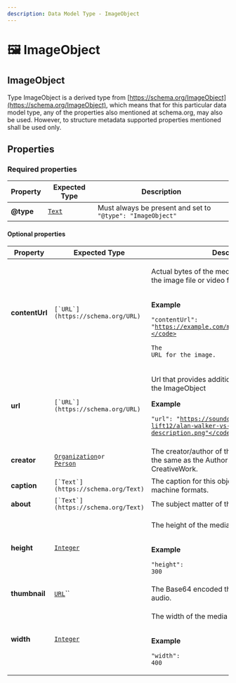 ```yaml
---
description: Data Model Type - ImageObject
---
```


# 🖼 ImageObject

## ImageObject

Type ImageObject is a derived type from [https://schema.org/ImageObject](https://schema.org/ImageObject), which means that for this particular data model type, any of the properties also mentioned at schema.org, may also be used. However, to structure metadata supported properties mentioned shall be used only.

## **Properties**

### **Required properties**

| Property  | Expected Type                     | Description                                                |
| --------- | --------------------------------- | ---------------------------------------------------------- |
| **@type** | [`Text`](https://schema.org/Text) | Must always be present and set to `"@type": "ImageObject"` |

#### **Optional properties**

| Property       | Expected Type                                                                                                                                                                          | Description                                                                                                                                                                                                                       |
| -------------- | -------------------------------------------------------------------------------------------------------------------------------------------------------------------------------------- | --------------------------------------------------------------------------------------------------------------------------------------------------------------------------------------------------------------------------------- |
| **contentUrl** | ``[`URL`](https://schema.org/URL)``                                                                                                                                                    | <p>Actual bytes of the media object, for example the image file or video file.</p><p><br><strong>Example</strong></p><p><code>"contentUrl": "https://example.com/media/stayin/getfit.png"</code></p><p>The URL for the image.</p> |
| **url**        | ``[`URL`](https://schema.org/URL)``                                                                                                                                                    | <p>Url that provides additional information about the ImageObject</p><p><strong>Example</strong></p><p><code>"url": "https://soundcloud.com/joshy-lift12/alan-walker-vs-coldplay-hymm-description.png"</code></p>                 |
| **creator**    | <p><a href="https://schema.org/Organization"><code>Organization</code></a><code>or</code><br><code></code><a href="https://schema.org/Person"><code>Person</code></a><code></code></p> | The creator/author of this CreativeWork. This is the same as the Author property for CreativeWork.                                                                                                                                |
| **caption**    | ``[`Text`](https://schema.org/Text)``                                                                                                                                                  | The caption for this object. For downloadable machine formats.                                                                                                                                                                    |
| **about**      | ``[`Text`](https://schema.org/Text)``                                                                                                                                                  | The subject matter of the content.                                                                                                                                                                                                |
| **height**     | [`Integer`](https://schema.org/Integer)                                                                                                                                                | <p>The height of the media in pixels.</p><p><br><strong>Example</strong></p><p><code>"height": 300</code></p>                                                                                                                     |
| **thumbnail**  | [`URL`](https://schema.org/URL)``                                                                                                                                                      | The Base64 encoded thumbnail image for the audio.                                                                                                                                                                                 |
| **width**      | [`Integer`](https://schema.org/Integer)                                                                                                                                                | <p>The width of the media in pixels.</p><p><br><strong>Example</strong></p><p><code>"width": 400</code></p>                                                                                                                       |
